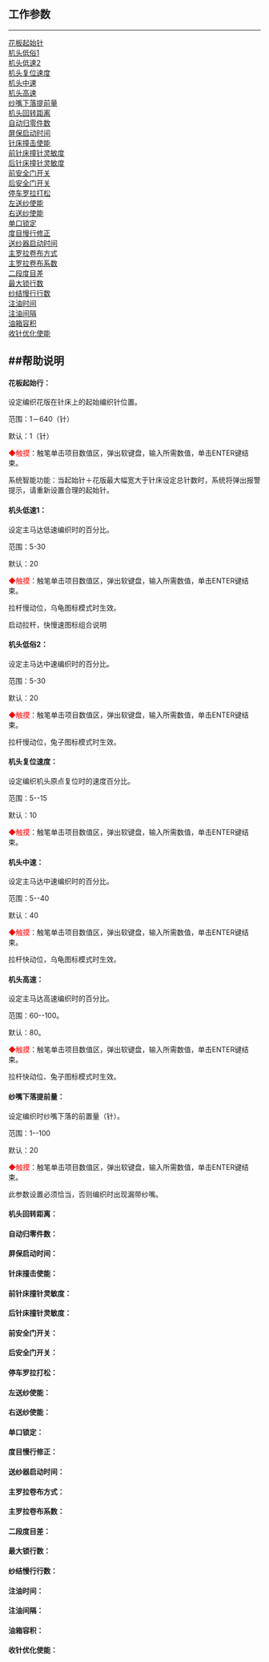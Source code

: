 ## 工作参数
*****
[花板起始针](#花板起始针)<br>
[机头低俗1](#机头低速1)<br>
[机头低速2](#机头低速2)<br>
[机头复位速度](#机头复位速度)<br>
[机头中速](#机头中速)<br>
[机头高速](#机头高速)<br>
[纱嘴下落提前量](#纱嘴下落提前量)<br>
[机头回转距离](#机头回转距离)<br>
[自动归零件数](#自动归零件数)<br>
[屏保启动时间](#屏保启动时间)<br>
[针床撞击使能](#针床撞击使能)<br>
[前针床撞针灵敏度](#前针床撞针灵敏度)<br>
[后针床撞针灵敏度](#后针床撞针灵敏度)<br>
[前安全门开关](#前安全门开关)<br>
[后安全门开关](#后安全门开关)<br>
[停车罗拉打松](#停车罗拉打松)<br>
[左送纱使能](#z左送纱使能)<br>
[右送纱使能](#右送纱使能)<br>
[单口锁定](#单口锁定)<br>
[度目慢行修正](#度目慢行修正)<br>
[送纱器启动时间](#送纱器启动时间)<br>
[主罗拉卷布方式](#主罗拉卷布方式)<br>
[主罗拉卷布系数](#主罗拉卷布系数)<br>
[二段度目差](#二段度目差)<br>
[最大锁行数](#最大锁行数)<br>
[纱结慢行行数](#纱结慢行行数)<br>
[注油时间](#注油时间)<br>
[注油间隔](#注油间隔)<br>
[油箱容积](#油箱容积)<br>
[收针优化使能](#收针优化使能)<br>

##帮助说明
--------
#### 花板起始行：<br>
 设定编织花版在针床上的起始编织针位置。 

  范围：1－640（针）
  
  默认：1（针） 
  
  <font color=#FF0000>◆触摸</font>：触笔单击项目数值区，弹出软键盘，输入所需数值，单击ENTER键结束。 
  
  系统智能功能：当起始针＋花版最大幅宽大于针床设定总针数时，系统将弹出报警提示，请重新设置合理的起始针。
#### 机头低速1：<br>
设定主马达低速编织时的百分比。 

  范围：5-30 
  
  默认：20 

  <font color=#FF0000>◆触摸</font>：触笔单击项目数值区，弹出软键盘，输入所需数值，单击ENTER键结束。 
 
  拉杆慢动位，乌龟图标模式时生效。 
  
  启动拉杆，快慢速图标组合说明
#### 机头低俗2：<br>
 设定主马达中速编织时的百分比。 

  范围：5-30 

  默认：20 

  <font color=#FF0000>◆触摸</font>：触笔单击项目数值区，弹出软键盘，输入所需数值，单击ENTER键结束。 
 
  拉杆慢动位，兔子图标模式时生效。
#### 机头复位速度：<br>
设定编织机头原点复位时的速度百分比。 

  范围：5--15 

  默认：10 

  <font color=#FF0000>◆触摸</font>：触笔单击项目数值区，弹出软键盘，输入所需数值，单击ENTER键结束。
#### 机头中速：<br>
设定主马达中速编织时的百分比。

  范围：5--40 

  默认：40 

  <font color=#FF0000>◆触摸</font>：触笔单击项目数值区，弹出软键盘，输入所需数值，单击ENTER键结束。 
 
  拉杆快动位，乌龟图标模式时生效。
#### 机头高速：<br>
设定主马达高速编织时的百分比。 

  范围：60--100。

  默认：80。 

  <font color=#FF0000>◆触摸</font>：触笔单击项目数值区，弹出软键盘，输入所需数值，单击ENTER键结束。 
 
  拉杆快动位、兔子图标模式时生效。
####  纱嘴下落提前量：<br>
设定编织时纱嘴下落的前置量（针）。 

  范围：1--100 

  默认：20 

  <font color=#FF0000>◆触摸</font>：触笔单击项目数值区，弹出软键盘，输入所需数值，单击ENTER键结束。 
 
  此参数设置必须恰当，否则编织时出现漏带纱嘴。
#### 机头回转距离：<br>

#### 自动归零件数：<br>

#### 屏保启动时间：<br>

#### 针床撞击使能：<br>

#### 前针床撞针灵敏度：<br>

#### 后针床撞针灵敏度：<br>

#### 前安全门开关：<br>

#### 后安全门开关：<br>

#### 停车罗拉打松：<br>

#### 左送纱使能：<br>

#### 右送纱使能：<br>

#### 单口锁定：<br>

#### 度目慢行修正：<br>

#### 送纱器启动时间：<br>

#### 主罗拉卷布方式：<br>

#### 主罗拉卷布系数：<br>

#### 二段度目差：<br>

#### 最大锁行数：<br>

#### 纱结慢行行数：<br>

#### 注油时间：<br>

#### 注油间隔：<br>

#### 油箱容积：<br>

#### 收针优化使能：<br>


